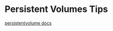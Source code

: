 # Persistent Volumes Tips
[persistentvolume docs](https://kubernetes.io/docs/concepts/storage/persistent-volumes/)

